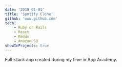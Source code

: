 ```yaml
---
date: '2019-01-01'
title: 'Spotify Clone'
github: 'www.github.com'
tech:
    - Ruby on Rails
    - React
    - Redux
    - Amazon S3
showInProjects: true
---
```


Full-stack app created during my time in App Academy.